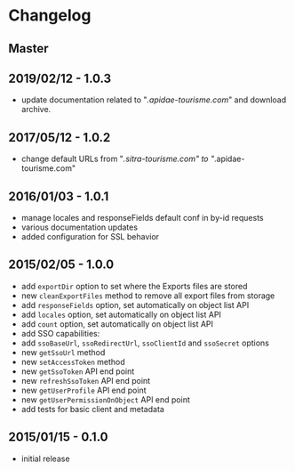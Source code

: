 # Changelog

## Master

## 2019/02/12 - 1.0.3

* update documentation related to "*.apidae-tourisme.com*" and download archive.

## 2017/05/12 - 1.0.2

- change default URLs from "*.sitra-tourisme.com" to "*.apidae-tourisme.com"

## 2016/01/03 - 1.0.1

- manage locales and responseFields default conf in by-id requests
- various documentation updates
- added configuration for SSL behavior

## 2015/02/05 - 1.0.0

- add `exportDir` option to set where the Exports files are stored
- new `cleanExportFiles` method to remove all export files from storage
- add `responseFields` option, set automatically on object list API
- add `locales` option, set automatically on object list API
- add `count` option, set automatically on object list API
- add SSO capabilities:
 - add `ssoBaseUrl`, `ssoRedirectUrl`, `ssoClientId` and `ssoSecret` options
 - new `getSsoUrl` method
 - new `setAccessToken` method
 - new `getSsoToken` API end point
 - new `refreshSsoToken` API end point
- new `getUserProfile` API end point
- new `getUserPermissionOnObject` API end point
- add tests for basic client and metadata

## 2015/01/15 - 0.1.0

- initial release

